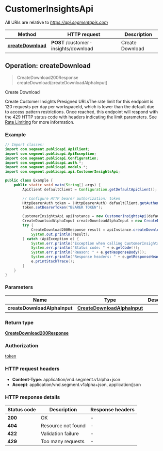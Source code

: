# CustomerInsightsApi

All URIs are relative to *https://api.segmentapis.com*

| Method | HTTP request | Description |
|------------- | ------------- | -------------|
| [**createDownload**](CustomerInsightsApi.md#createDownload) | **POST** /customer-insights/download | Create Download |



## Operation: createDownload

> CreateDownload200Response createDownload(createDownloadAlphaInput)

Create Download

Create Customer Insights Presigned URLsThe rate limit for this endpoint is 120 requests per day per workspaceId, which is lower than the default due to access pattern restrictions. Once reached, this endpoint will respond with the 429 HTTP status code with headers indicating the limit parameters. See [Rate Limiting](/#tag/Rate-Limits) for more information.

### Example

```java
// Import classes:
import com.segment.publicapi.ApiClient;
import com.segment.publicapi.ApiException;
import com.segment.publicapi.Configuration;
import com.segment.publicapi.auth.*;
import com.segment.publicapi.models.*;
import com.segment.publicapi.api.CustomerInsightsApi;

public class Example {
    public static void main(String[] args) {
        ApiClient defaultClient = Configuration.getDefaultApiClient();
        
        // Configure HTTP bearer authorization: token
        HttpBearerAuth token = (HttpBearerAuth) defaultClient.getAuthentication("token");
        token.setBearerToken("BEARER TOKEN");

        CustomerInsightsApi apiInstance = new CustomerInsightsApi(defaultClient);
        CreateDownloadAlphaInput createDownloadAlphaInput = new CreateDownloadAlphaInput(); // CreateDownloadAlphaInput | 
        try {
            CreateDownload200Response result = apiInstance.createDownload(createDownloadAlphaInput);
            System.out.println(result);
        } catch (ApiException e) {
            System.err.println("Exception when calling CustomerInsightsApi#createDownload");
            System.err.println("Status code: " + e.getCode());
            System.err.println("Reason: " + e.getResponseBody());
            System.err.println("Response headers: " + e.getResponseHeaders());
            e.printStackTrace();
        }
    }
}
```

### Parameters


| Name | Type | Description  | Notes |
|------------- | ------------- | ------------- | -------------|
| **createDownloadAlphaInput** | [**CreateDownloadAlphaInput**](CreateDownloadAlphaInput.md)|  | |

### Return type

[**CreateDownload200Response**](CreateDownload200Response.md)

### Authorization

[token](../README.md#token)

### HTTP request headers

- **Content-Type**: application/vnd.segment.v1alpha+json
- **Accept**: application/vnd.segment.v1alpha+json, application/json


### HTTP response details
| Status code | Description | Response headers |
|-------------|-------------|------------------|
| **200** | OK |  -  |
| **404** | Resource not found |  -  |
| **422** | Validation failure |  -  |
| **429** | Too many requests |  -  |

